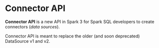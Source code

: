 # Connector API

**Connector API** is a new API in Spark 3 for Spark SQL developers to create connectors (_data sources_).

Connector API is meant to replace the older (and soon deprecated) DataSource v1 and v2.
